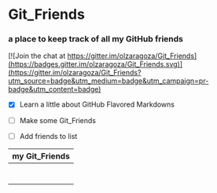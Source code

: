 Git_Friends
=========
### a place to keep track of all my GitHub friends

[![Join the chat at https://gitter.im/olzaragoza/Git_Friends](https://badges.gitter.im/olzaragoza/Git_Friends.svg)](https://gitter.im/olzaragoza/Git_Friends?utm_source=badge&utm_medium=badge&utm_campaign=pr-badge&utm_content=badge)



- [x] Learn a little about GitHub Flavored Markdowns
- [ ] Make some Git_Friends
- [ ] Add friends to list
 



|  my Git_Friends  |
| :--------------: |
||
||
||
||
||
||
||
